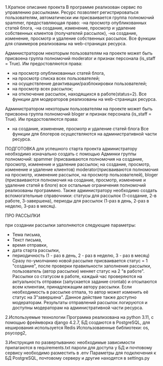 1.Краткое описание проекта
В программе реализован сервис по управлению рассылками. Ресурс позволяет регистрироваться пользователям,
автоматически им присваивается группа полномочий spammer, предоставляющая право:
-на просмотр опубликованных статей блога,
-на создание, изменение, просмотр и удаление собственных клиентов (получателей рассылок),
-на создание, изменение, просмотр и удаление собственных рассылок.
Все функции для спаммеров реализованы на web-страницах ресурса.

Администратором некоторым пользователям на проекте может быть присвоена группа полномочий moderator и признак
персонала (is_staff = True). Им предостовляются права:
- на просмотр опубликованных статей блога,
- на просмотр списка всех пользователей;
- на осуществление деактивации/разблокировки пользователей;
- на просмотр всех рассылок;
- на отключение рассылок, находящихся в работе(status=2).
Все функции для модераторов реализованы на web-страницах ресурса.

Администратором некоторым пользователям на проекте может быть присвоена группа полномочий bloger и признак
персонала (is_staff = True). Им предостовляются права:
- на создание, изменение, просмотр и удаление статей блога
Все функции для блогеров осуществляются на административной части ресурса.

ПОДГОТОВКА
для успешного старта проекта администратору необходимо изначально создать с помощью Админки группы полномочий:
spammer (присваиваются полномочия на создание, просмотр, изменение и удаление рассылок; 
на создание, просмотр, изменение и удаление клиентов)
moderator(присваиваются полномочия на просмотр, изменение рассылок, на просмотр пользователей),
bloger (присваиваются полномочия на создание, просмотр, изменение и удаление статей в блоге)
все остальные ограничения полномочий реализованы программно.
Также администратору необходимо создать вспомогательные справочники:
статусы для рассылок (1-создание, 2-в работе, 3-завершена),
периоды для рассылок (1-раз в день, 2-раз в неделю, 3-раз в месяц).

ПРО РАССЫЛКИ

при создании рассылки заполняются следующие параметры:
- Тема письма,
- Текст письма,
- время отправки,
- дата старта рассылки,
- периодичность (1 - раз в день, 2 - раз в неделю, 3 - раз в месяц)
Сразу по-умолчанию новой рассылке присваивается статус = 1 "создание", после проверки правильности заполнения рассылки,
пользователь (автор рассылки) меняет статус на 2 "в работе". Рассылки со статусом в работе, каждый час проверяются на 
актуальность отправки (запускается задание crontab) и отсылаются всем клиентам, принадлежащим автору рассылки.
Если необходимость в рассылке отпала, то автор может изменить её статус на 3"завершена". Данное действие также доступно
модераторам.
Результаты отправлений рассылок логируются и доступны модераторам на административной части ресурса.

2.Используемые технологии
Программа реализована на python 3.11, с помощью фреймворка django 4.2.7,
БД создаются в PostgreSQL, для кеширования используется Redis
Использоваенные библиотеки: os, psycopg2, 

3.Инструкция по развертыванию: 
необходимые зависимости прилагаются в requirements.txt
пароли для доступа у БД и почтовому сервису необходимо разместить в .env
Параметры для подключения к БД PostgreSQL, почтовому серверу и другие находятся в settings.py
